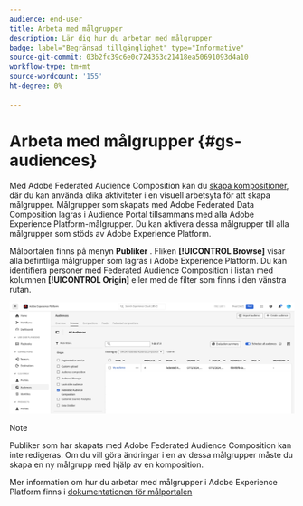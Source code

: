```yaml
---
audience: end-user
title: Arbeta med målgrupper
description: Lär dig hur du arbetar med målgrupper
badge: label="Begränsad tillgänglighet" type="Informative"
source-git-commit: 03b2fc39c6e0c724363c21418ea50691093d4a10
workflow-type: tm+mt
source-wordcount: '155'
ht-degree: 0%

---
```


# Arbeta med målgrupper {#gs-audiences}

Med Adobe Federated Audience Composition kan du [skapa kompositioner](../compositions/gs-compositions.md), där du kan använda olika aktiviteter i en visuell arbetsyta för att skapa målgrupper. Målgrupper som skapats med Adobe Federated Data Composition lagras i Audience Portal tillsammans med alla Adobe Experience Platform-målgrupper. Du kan aktivera dessa målgrupper till alla målgrupper som stöds av Adobe Experience Platform.

Målportalen finns på menyn **Publiker** . Fliken **[!UICONTROL Browse]** visar alla befintliga målgrupper som lagras i Adobe Experience Platform. Du kan identifiera personer med Federated Audience Composition i listan med kolumnen **[!UICONTROL Origin]** eller med de filter som finns i den vänstra rutan.

![](assets/audiences-list.png)

>[!NOTE]
>
>Publiker som har skapats med Adobe Federated Audience Composition kan inte redigeras. Om du vill göra ändringar i en av dessa målgrupper måste du skapa en ny målgrupp med hjälp av en komposition.

Mer information om hur du arbetar med målgrupper i Adobe Experience Platform finns i [dokumentationen för målportalen](https://experienceleague.adobe.com/en/docs/experience-platform/segmentation/ui/audience-portal)
